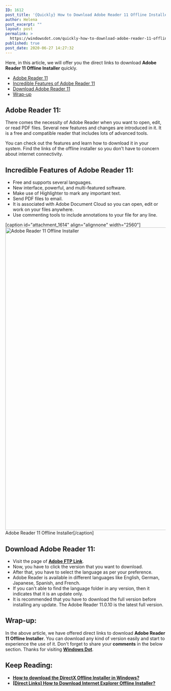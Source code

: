 ```yaml
---
ID: 1612
post_title: '{Quickly} How to Download Adobe Reader 11 Offline Installer?'
author: Helena
post_excerpt: ""
layout: post
permalink: >
  https://windowsdot.com/quickly-how-to-download-adobe-reader-11-offline-installer/
published: true
post_date: 2020-06-27 14:27:32
---
```

Here, in this article, we will offer you the direct links to download <strong>Adobe Reader 11 Offline Installer </strong>quickly.
<ul class="toc">
 	<li><a href="#1">Adobe Reader 11</a></li>
 	<li><a href="#2">Incredible Features of Adobe Reader 11</a></li>
 	<li><a href="#3">Download Adobe Reader 11</a></li>
 	<li><a href="#4">Wrap-up</a></li>
</ul>
<h2 id="1">Adobe Reader 11:</h2>
There comes the necessity of Adobe Reader when you want to open, edit, or read PDF files. Several new features and changes are introduced in it. It is a free and compatible reader that includes lots of advanced tools.

You can check out the features and learn how to download it in your system. Find the links of the offline installer so you don't have to concern about internet connectivity.
<h2 id="2">Incredible Features of Adobe Reader 11:</h2>
<ul>
 	<li>Free and supports several languages.</li>
 	<li>New interface, powerful, and multi-featured software.</li>
 	<li>Make use of Highlighter to mark any important text.</li>
 	<li>Send PDF files to email.</li>
 	<li>It is associated with Adobe Document Cloud so you can open, edit or work on your files anywhere.</li>
 	<li>Use commenting tools to include annotations to your file for any line.</li>
</ul>
[caption id="attachment_1614" align="alignnone" width="2560"]<img class="size-full wp-image-1614" src="https://windowsdot.com/wp-content/uploads/2020/06/Adobe-Reader-11-Offline-Installer.png" alt="Adobe Reader 11 Offline Installer" width="2560" height="948" /> Adobe Reader 11 Offline Installer[/caption]
<h2 id="3">Download Adobe Reader 11:</h2>
<ul>
 	<li>Visit the page of <a href="ftp://ftp.adobe.com/pub/adobe/reader/win/11.x/" target="_blank" rel="noopener noreferrer"><strong>Adobe FTP Link</strong></a>.</li>
 	<li>Now, you have to click the version that you want to download.</li>
 	<li>After that, you have to select the language as per your preference.</li>
 	<li>Adobe Reader is available in different languages like English, German, Japanese, Spanish, and French.</li>
 	<li>If you can't able to find the language folder in any version, then it indicates that it is an update only.</li>
 	<li>It is recommended that you have to download the full version before installing any update. The Adobe Reader 11.0.10 is the latest full version.</li>
</ul>
<h2 id="4">Wrap-up:</h2>
In the above article, we have offered direct links to download <strong>Adobe Reader 11 Offline Installer</strong>. You can download any kind of version easily and start to experience the use of it. Don't forget to share your <strong>comments</strong> in the below section. Thanks for visiting <a href="https://windowsdot.com/"><strong>Windows Dot</strong></a>.
<h2>Keep Reading:</h2>
<ul>
 	<li><a class="LinkSuggestion__Link-sc-1mdih4x-2 jZPuuT" href="https://windowsdot.com/how-to-download-the-directx-offline-installer-in-windows/" target="_blank" rel="noopener noreferrer"><strong>How to download the DirectX Offline Installer in Windows?</strong></a></li>
 	<li><strong><a class="LinkSuggestion__Link-sc-1mdih4x-2 jZPuuT" href="https://windowsdot.com/direct-links-how-to-download-internet-explorer-offline-installer/" target="_blank" rel="noopener noreferrer">[Direct Links] How to Download Internet Explorer Offline Installer?</a></strong></li>
</ul>